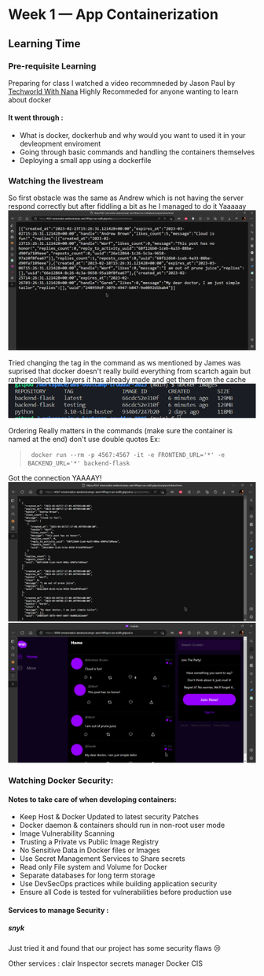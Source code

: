 # Week 1 — App Containerization

## Learning Time 

### Pre-requisite Learning
Preparing for class I watched a video recommneded by Jason Paul by [Techworld With Nana](https://youtu.be/pg19Z8LL06w)
Highly Recommeded for anyone wanting to learn about docker 
#### It went through :
 * What is docker, dockerhub and why would you want to used it in your devleopment enviroment
 * Going through basic commands and handling the containers themselves
 * Deploying a small app using a dockerfile 

### Watching the livestream 

So first obstacle was the same as Andrew which is not having the server respond correctly but after fiddling a bit as he I managed to do it Yaaaaay
![](assets/week1/livestrream_flask_run.png)

Tried changing the tag in the command as ws mentioned by James was suprised that docker doesn't really build everything from scartch again but rather collect the layers it has already made and get them from the cache
![](assets/week1/changing_tags.png)

Ordering Really matters in the commands (make sure the container is named at the end)
don't use double quotes
Ex:
>``` docker run --rm -p 4567:4567 -it -e FRONTEND_URL='*' -e BACKEND_URL='*' backend-flask```
 
Got the connection YAAAAY! 
![](assets/week1/running_the_livestream_container.png)
![](assets/week1/cruddur_live.png)

### Watching Docker Security:
#### Notes to take care of when developing containers:
* Keep Host & Docker Updated to latest security Patches
* Docker daemon & containers should run in non-root user mode
* Image Vulnerability Scanning
* Trusting a Private vs Public Image Registry
* No Sensitive Data in Docker files or Images
* Use Secret Management Services to Share secrets
* Read only File system and Volume for Docker
* Separate databases for long term storage
* Use DevSecOps practices while building application security
* Ensure all Code is tested for vulnerabilities before production use 

#### Services to manage Security :
##### snyk
Just tried it and found that our project has some security flaws :cry:
[](assets/week1/snyk_sec_check.png)

Other services : clair Inspector secrets manager Docker CIS